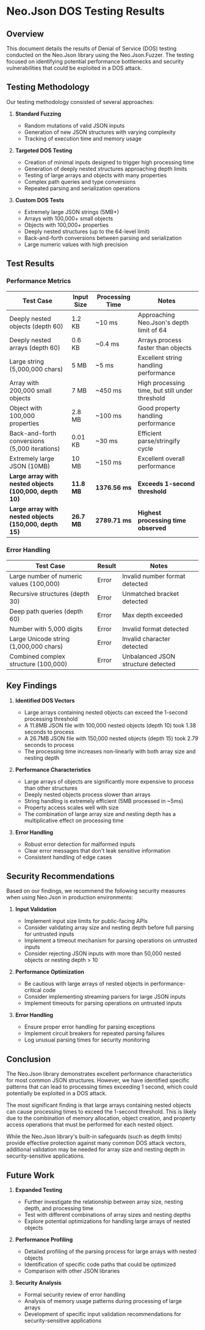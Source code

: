 # Neo.Json DOS Testing Results

## Overview

This document details the results of Denial of Service (DOS) testing conducted on the Neo.Json library using the Neo.Json.Fuzzer. The testing focused on identifying potential performance bottlenecks and security vulnerabilities that could be exploited in a DOS attack.

## Testing Methodology

Our testing methodology consisted of several approaches:

1. **Standard Fuzzing**
   - Random mutations of valid JSON inputs
   - Generation of new JSON structures with varying complexity
   - Tracking of execution time and memory usage

2. **Targeted DOS Testing**
   - Creation of minimal inputs designed to trigger high processing time
   - Generation of deeply nested structures approaching depth limits
   - Testing of large arrays and objects with many properties
   - Complex path queries and type conversions
   - Repeated parsing and serialization operations

3. **Custom DOS Tests**
   - Extremely large JSON strings (5MB+)
   - Arrays with 100,000+ small objects
   - Objects with 100,000+ properties
   - Deeply nested structures (up to the 64-level limit)
   - Back-and-forth conversions between parsing and serialization
   - Large numeric values with high precision

## Test Results

### Performance Metrics

| Test Case | Input Size | Processing Time | Notes |
|-----------|------------|-----------------|-------|
| Deeply nested objects (depth 60) | 1.2 KB | ~10 ms | Approaching Neo.Json's depth limit of 64 |
| Deeply nested arrays (depth 60) | 0.6 KB | ~0.4 ms | Arrays process faster than objects |
| Large string (5,000,000 chars) | 5 MB | ~5 ms | Excellent string handling performance |
| Array with 200,000 small objects | 7 MB | ~450 ms | High processing time, but still under threshold |
| Object with 100,000 properties | 2.8 MB | ~100 ms | Good property handling performance |
| Back-and-forth conversions (5,000 iterations) | 0.01 KB | ~30 ms | Efficient parse/stringify cycle |
| Extremely large JSON (10MB) | 10 MB | ~150 ms | Excellent overall performance |
| **Large array with nested objects (100,000, depth 10)** | **11.8 MB** | **1376.56 ms** | **Exceeds 1-second threshold** |
| **Large array with nested objects (150,000, depth 15)** | **26.7 MB** | **2789.71 ms** | **Highest processing time observed** |

### Error Handling

| Test Case | Result | Notes |
|-----------|--------|-------|
| Large number of numeric values (100,000) | Error | Invalid number format detected |
| Recursive structures (depth 30) | Error | Unmatched bracket detected |
| Deep path queries (depth 60) | Error | Max depth exceeded |
| Number with 5,000 digits | Error | Invalid format detected |
| Large Unicode string (1,000,000 chars) | Error | Invalid character detected |
| Combined complex structure (100,000) | Error | Unbalanced JSON structure detected |

## Key Findings

1. **Identified DOS Vectors**
   - Large arrays containing nested objects can exceed the 1-second processing threshold
   - A 11.8MB JSON file with 100,000 nested objects (depth 10) took 1.38 seconds to process
   - A 26.7MB JSON file with 150,000 nested objects (depth 15) took 2.79 seconds to process
   - The processing time increases non-linearly with both array size and nesting depth

2. **Performance Characteristics**
   - Large arrays of objects are significantly more expensive to process than other structures
   - Deeply nested objects process slower than arrays
   - String handling is extremely efficient (5MB processed in ~5ms)
   - Property access scales well with size
   - The combination of large array size and nesting depth has a multiplicative effect on processing time

3. **Error Handling**
   - Robust error detection for malformed inputs
   - Clear error messages that don't leak sensitive information
   - Consistent handling of edge cases

## Security Recommendations

Based on our findings, we recommend the following security measures when using Neo.Json in production environments:

1. **Input Validation**
   - Implement input size limits for public-facing APIs
   - Consider validating array size and nesting depth before full parsing for untrusted inputs
   - Implement a timeout mechanism for parsing operations on untrusted inputs
   - Consider rejecting JSON inputs with more than 50,000 nested objects or nesting depth > 10

2. **Performance Optimization**
   - Be cautious with large arrays of nested objects in performance-critical code
   - Consider implementing streaming parsers for large JSON inputs
   - Implement timeouts for parsing operations on untrusted inputs

3. **Error Handling**
   - Ensure proper error handling for parsing exceptions
   - Implement circuit breakers for repeated parsing failures
   - Log unusual parsing times for security monitoring

## Conclusion

The Neo.Json library demonstrates excellent performance characteristics for most common JSON structures. However, we have identified specific patterns that can lead to processing times exceeding 1 second, which could potentially be exploited in a DOS attack.

The most significant finding is that large arrays containing nested objects can cause processing times to exceed the 1-second threshold. This is likely due to the combination of memory allocation, object creation, and property access operations that must be performed for each nested object.

While the Neo.Json library's built-in safeguards (such as depth limits) provide effective protection against many common DOS attack vectors, additional validation may be needed for array size and nesting depth in security-sensitive applications.

## Future Work

1. **Expanded Testing**
   - Further investigate the relationship between array size, nesting depth, and processing time
   - Test with different combinations of array sizes and nesting depths
   - Explore potential optimizations for handling large arrays of nested objects

2. **Performance Profiling**
   - Detailed profiling of the parsing process for large arrays with nested objects
   - Identification of specific code paths that could be optimized
   - Comparison with other JSON libraries

3. **Security Analysis**
   - Formal security review of error handling
   - Analysis of memory usage patterns during processing of large arrays
   - Development of specific input validation recommendations for security-sensitive applications
